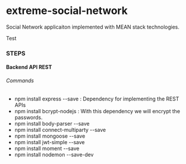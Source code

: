 # extreme-social-network
Social Network applicaiton implemented with MEAN stack technologies.

Test


### STEPS
#### Backend API REST
###### Commands
- npm install express --save : Dependency for implementing the REST APIs
- npm install bcrypt-nodejs  : With this dependency we will encrypt the passwords.
- npm install body-parser --save
- npm install connect-multiparty --save
- npm install mongoose --save
- npm install jwt-simple --save
- npm install moment --save
- npm install nodemon --save-dev










